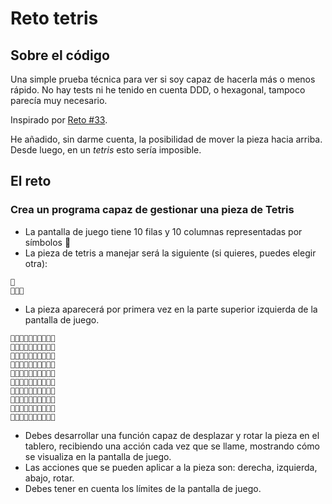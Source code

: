# Reto tetris

## Sobre el código

Una simple prueba técnica para ver si soy capaz de hacerla más o menos rápido. No hay tests ni he tenido en cuenta DDD, o hexagonal, tampoco parecía muy necesario.

Inspirado por [Reto #33](https://github.com/mouredev/retos-programacion-2023/blob/main/Retos/Reto%20%2333%20-%20TETRIS%20%5BDif%C3%ADcil%5D/ejercicio.md).

He añadido, sin darme cuenta, la posibilidad de mover la pieza hacia arriba. Desde luego, en un _tetris_ esto sería imposible.

## El reto

### Crea un programa capaz de gestionar una pieza de Tetris

- La pantalla de juego tiene 10 filas y 10 columnas representadas por símbolos 🔲
- La pieza de tetris a manejar será la siguiente (si quieres, puedes elegir otra):

```text
🔳
🔳🔳🔳
```

- La pieza aparecerá por primera vez en la parte superior izquierda de la pantalla de juego.

```text
🔳🔲🔲🔲🔲🔲🔲🔲🔲🔲
🔳🔳🔳🔲🔲🔲🔲🔲🔲🔲
🔲🔲🔲🔲🔲🔲🔲🔲🔲🔲
🔲🔲🔲🔲🔲🔲🔲🔲🔲🔲
🔲🔲🔲🔲🔲🔲🔲🔲🔲🔲
🔲🔲🔲🔲🔲🔲🔲🔲🔲🔲
🔲🔲🔲🔲🔲🔲🔲🔲🔲🔲
🔲🔲🔲🔲🔲🔲🔲🔲🔲🔲
🔲🔲🔲🔲🔲🔲🔲🔲🔲🔲
🔲🔲🔲🔲🔲🔲🔲🔲🔲🔲
```

- Debes desarrollar una función capaz de desplazar y rotar la pieza en el tablero,
recibiendo una acción cada vez que se llame, mostrando cómo se visualiza en la pantalla de juego.
- Las acciones que se pueden aplicar a la pieza son: derecha, izquierda, abajo, rotar.
- Debes tener en cuenta los límites de la pantalla de juego.
